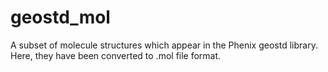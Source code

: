 # geostd_mol
A subset of molecule structures which appear in the Phenix geostd library. Here, they have been converted to .mol file format.
